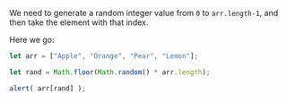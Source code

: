 We need to generate a random integer value from `0` to `arr.length-1`, and then take the element with that index.

Here we go:

```js run
let arr = ["Apple", "Orange", "Pear", "Lemon"];

let rand = Math.floor(Math.random() * arr.length);

alert( arr[rand] );
```

